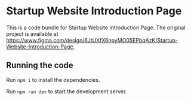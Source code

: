 
  # Startup Website Introduction Page

  This is a code bundle for Startup Website Introduction Page. The original project is available at https://www.figma.com/design/6JtUXfX6npyMO05EPbqAzK/Startup-Website-Introduction-Page.

  ## Running the code

  Run `npm i` to install the dependencies.

  Run `npm run dev` to start the development server.
  